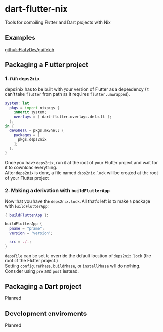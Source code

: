 # dart-flutter-nix

Tools for compiling Flutter and Dart projects with Nix

## Examples
[github:FlafyDev/guifetch](https://github.com/FlafyDev/guifetch)

## Packaging a Flutter project
### 1. run `deps2nix`
deps2nix has to be built with your version of Flutter as a dependency (It can't take `flutter` from path as it requires `flutter.unwrapped`).
```nix
system: let
  pkgs = import nixpkgs {
    inherit system;
    overlays = [ dart-flutter.overlays.default ];
  }; 
in {
  devShell = pkgs.mkShell {
    packages = [
      pkgs.deps2nix
    ];
  };
}
```

Once you have `deps2nix`, run it at the root of your Flutter project and wait for it to download everything.  
After `deps2nix` is done, a file named `deps2nix.lock` will be created at the root of your Flutter project.

### 2. Making a derivation with `buildFlutterApp`
Now that you have the `deps2nix.lock`. All that's left is to make a package with `buildFlutterApp`:
```nix
{ buildFlutterApp }:

buildFlutterApp {
  pname = "pname";
  version = "version";

  src = ./.;
}
```
`depsFile` can be set to override the default location of `deps2nix.lock` (the root of the Flutter project.)  
Setting `configurePhase`, `buildPhase`, or `installPhase` will do nothing. Consider using `pre` and `post` instead.


## Packaging a Dart project
Planned

## Development enviroments
Planned
